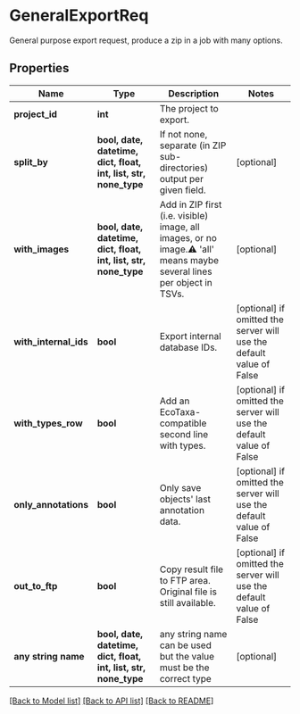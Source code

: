 # GeneralExportReq

General purpose export request, produce a zip in a job with many options.

## Properties
Name | Type | Description | Notes
------------ | ------------- | ------------- | -------------
**project_id** | **int** | The project to export. | 
**split_by** | **bool, date, datetime, dict, float, int, list, str, none_type** | If not none, separate (in ZIP sub-directories) output per given field. | [optional] 
**with_images** | **bool, date, datetime, dict, float, int, list, str, none_type** | Add in ZIP first (i.e. visible) image, all images, or no image.⚠️ &#39;all&#39; means maybe several lines per object in TSVs. | [optional] 
**with_internal_ids** | **bool** | Export internal database IDs. | [optional]  if omitted the server will use the default value of False
**with_types_row** | **bool** | Add an EcoTaxa-compatible second line with types. | [optional]  if omitted the server will use the default value of False
**only_annotations** | **bool** | Only save objects&#39; last annotation data. | [optional]  if omitted the server will use the default value of False
**out_to_ftp** | **bool** | Copy result file to FTP area. Original file is still available. | [optional]  if omitted the server will use the default value of False
**any string name** | **bool, date, datetime, dict, float, int, list, str, none_type** | any string name can be used but the value must be the correct type | [optional]

[[Back to Model list]](../README.md#documentation-for-models) [[Back to API list]](../README.md#documentation-for-api-endpoints) [[Back to README]](../README.md)



